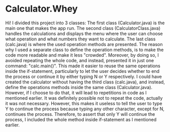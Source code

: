 # Calculator.Whey
Hi! I divided this project into 3 classes: The first class (Calculator.java) is the main one that makes the app run. The second class (CalculatorClass.java) handles the calculations and displays the menu where the user can choose what operation and what numbers they want to calculate. The last class (calc.java) is where the used operation methods are presented.
The reason why I used a separate class to define the operation methods, is to make the code more readable and make it less "crowded". Moreover, by doing so, I avoided repeating the whole code, and instead, presented it in just one command: "calc.main()". This made it easier to reuse the same operations inside the if-statement, particularly to let the user decides whether to end the process or continue it by either typing N or Y respectively.
I could have created the calculator without having the third class (calc.java), and instead, define the operations methods inside the same class (Calculator.java). However, if I choose to do that, it will lead to repetitions in code as I mentioned earlier.
It was definitely possible not to repeat the code, actually it was not necessary. However, this makes it useless to tell the user to type Y to continue the process because typing any other character, except for N, continues the process. Therefore, to assert that only Y will continue the process, I included the whole method inside if-statement as I mentioned earlier.
